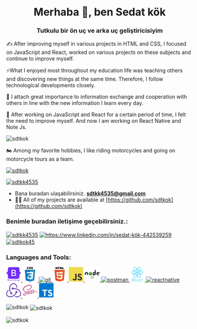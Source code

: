 <h1 align="center">Merhaba 👋, ben Sedat kök</h1>
<h3 align="center">Tutkulu bir ön uç ve arka uç geliştiricisiyim</h3>
<p> ✍️ After improving myself in various projects in HTML and CSS, I focused on JavaScript and React, worked on various projects on these subjects and continue to improve myself.</p>
<p> ⚡What I enjoyed most throughout my education life was teaching others and discovering new things at the same time. Therefore, I follow technological developments closely. </p>
<p> 🤝 I attach great importance to information exchange and cooperation with others in line with the new information I learn every day.</p>
<p>🔭 After working on JavaScript and React for a certain period of time, I felt the need to improve myself. And now I am working on React Native and Note Js.</p>

<p align="left"> <img src="https://komarev.com/ghpvc/?username=sdtkok&label=Profile%20views&color=0e75b6&style=flat" alt="sdtkok" /> </p>
<p>🏍️ Among my favorite hobbies, I like riding motorcycles and going on motorcycle tours as a team.</p>
<p align="left"> <a href="https://www.linkedin.com/in/sedat-k%C3%B6k-442539259?utm_source=share&utm_campaign=share_via&utm_content=profile&utm_medium=android_app"><img src="https://github-profile-trophy.vercel.app/?username=sdtkok" alt="sdtkok" /></a> </p>

<p align="left"> <a href="https://twitter.com/sdtkk4535" target="blank"><img src="https://img.shields.io/twitter/follow/sdtkk4535?logo=twitter&style=for-the-badge" alt="sdtkk4535" /></a> </p>

- Bana buradan ulaşabilirsiniz. **sdtkk4535@gmail.com**
- 👨‍💻 All of my projects are available at [https://github.com/sdtkok](https://github.com/sdtkok)

<h3 align="left">Benimle buradan iletişime geçebilirsiniz.:</h3>
<p align="left">
<a href="https://twitter.com/sdtkk4535" target="blank"><img align="center" src="https://raw.githubusercontent.com/rahuldkjain/github-profile-readme-generator/master/src/images/icons/Social/twitter.svg" alt="sdtkk4535" height="30" width="40" /></a>
<a href="https://linkedin.com/tr/https://www.linkedin.com/tr/sedat-kök-442539259" target="blank"><img align="center" src="https://raw.githubusercontent.com/rahuldkjain/github-profile-readme-generator/master/src/images/icons/Social/linked-in-alt.svg" alt="https://www.linkedin.com/in/sedat-kök-442539259" height="30" width="40" /></a>
<a href="https://instagram.com/sdtkok45" target="blank"><img align="center" src="https://raw.githubusercontent.com/rahuldkjain/github-profile-readme-generator/master/src/images/icons/Social/instagram.svg" alt="sdtkok45" height="30" width="40" /></a>
</p>

<h3 align="left">Languages and Tools:</h3>
<p align="left"> <a href="https://getbootstrap.com" target="_blank" rel="noreferrer"> <img src="https://raw.githubusercontent.com/devicons/devicon/master/icons/bootstrap/bootstrap-plain-wordmark.svg" alt="bootstrap" width="40" height="40"/> </a> <a href="https://www.w3schools.com/css/" target="_blank" rel="noreferrer"> <img src="https://raw.githubusercontent.com/devicons/devicon/master/icons/css3/css3-original-wordmark.svg" alt="css3" width="40" height="40"/> </a> <a href="https://git-scm.com/" target="_blank" rel="noreferrer"> <img src="https://www.vectorlogo.zone/logos/git-scm/git-scm-icon.svg" alt="git" width="40" height="40"/> </a> <a href="https://www.w3.org/html/" target="_blank" rel="noreferrer"> <img src="https://raw.githubusercontent.com/devicons/devicon/master/icons/html5/html5-original-wordmark.svg" alt="html5" width="40" height="40"/> </a> <a href="https://developer.mozilla.org/en-US/docs/Web/JavaScript" target="_blank" rel="noreferrer"> <img src="https://raw.githubusercontent.com/devicons/devicon/master/icons/javascript/javascript-original.svg" alt="javascript" width="40" height="40"/> </a> <a href="https://nodejs.org" target="_blank" rel="noreferrer"> <img src="https://raw.githubusercontent.com/devicons/devicon/master/icons/nodejs/nodejs-original-wordmark.svg" alt="nodejs" width="40" height="40"/> </a> <a href="https://postman.com" target="_blank" rel="noreferrer"> <img src="https://www.vectorlogo.zone/logos/getpostman/getpostman-icon.svg" alt="postman" width="40" height="40"/> </a> <a href="https://reactjs.org/" target="_blank" rel="noreferrer"> <img src="https://raw.githubusercontent.com/devicons/devicon/master/icons/react/react-original-wordmark.svg" alt="react" width="40" height="40"/> </a> <a href="https://reactnative.dev/" target="_blank" rel="noreferrer"> <img src="https://reactnative.dev/img/header_logo.svg" alt="reactnative" width="40" height="40"/> </a> <a href="https://redux.js.org" target="_blank" rel="noreferrer"> <img src="https://raw.githubusercontent.com/devicons/devicon/master/icons/redux/redux-original.svg" alt="redux" width="40" height="40"/> </a> <a href="https://sass-lang.com" target="_blank" rel="noreferrer"> <img src="https://raw.githubusercontent.com/devicons/devicon/master/icons/sass/sass-original.svg" alt="sass" width="40" height="40"/> </a> <a href="https://www.typescriptlang.org/" target="_blank" rel="noreferrer"> <img src="https://raw.githubusercontent.com/devicons/devicon/master/icons/typescript/typescript-original.svg" alt="typescript" width="40" height="40"/> </a> </p>

<p><img align="left" src="https://github-readme-stats.vercel.app/api/top-langs?username=sdtkok&show_icons=true&locale=en&layout=compact" alt="sdtkok" /></p>

<p>&nbsp;<img align="center" src="https://github-readme-stats.vercel.app/api?username=sdtkok&show_icons=true&locale=en" alt="sdtkok" /></p>

<p><img align="center" src="https://github-readme-streak-stats.herokuapp.com/?user=sdtkok&" alt="sdtkok" /></p>
